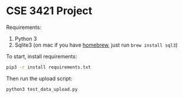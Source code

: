 # CSE 3421 Project

Requirements:

1. Python 3
2. Sqlite3 (on mac if you have [homebrew](http://brew.sh), just run `brew install sql3`)

To start, install requirements:

```sh
pip3 -r install requirements.txt
```

Then run the upload script:

```sh
python3 test_data_upload.py
```
